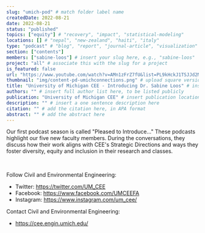 ```yaml
---
slug: "umich-pod" # match folder label name
createdDate: 2022-08-21
date: 2022-08-21
status: "published"
topics: ["equity"] # "recovery", "impact", "statistical-modeling"
locations: [] # "nepal", "new-zealand", "haiti", "italy"
type: "podcast" # "blog", "report", "journal-article", "visualization"
section: ["contents"]
members: ["sabine-loos"] # insert your slug here, e.g., "sabine-loos"
project: "all" # associate this with the slug for a project
is_featured: false
url: "https://www.youtube.com/watch?v=AMn1zFrZ7fU&list=PL9kHckJ1TSJJd2MKd--MuDwA1HS2kRvYy&index=3" # include link to open pdf file
thumbnail: "img/content-pd-umichconnections.png" # upload square version of the content to img folder and add source here, e.g., "img/content-b-ier-nepal.png"
title: "University of Michigan CEE - Introducing Dr. Sabine Loos" # insert title here
authors: "" # insert full author list here, to be listed publicly
publication: "University of Michigan CEE" # insert publication location here (like the journal)
description: "" # insert a one sentence description here
citation: "" # add the citation here, in APA format
abstract: "" # add the abstract here
---
```



Our first podcast season is called "Pleased to Introduce..." These podcasts highlight our five new faculty members. During the conversations, they discuss how their work aligns with CEE's Strategic Directions and ways they foster diversity, equity and inclusion in their research and classes.

<br />

<YouTubeEmbed video-src="https://www.youtube.com/embed/AMn1zFrZ7fU" title="Connections & Directions | Pleased to Introduce... | Dr. Sabine Loos"/>

Follow Civil and Environmental Engineering:

-   Twitter: [https://twitter.com/UM_CEE​ ](https://twitter.com/UM_CEE​)
-   Facebook: [https://www.facebook.com/UMCEEFA​ ](https://www.facebook.com/UMCEEFA)
-   Instagram: [https://www.instagram.com/um_cee/​ ](https://www.instagram.com/um_cee/)

Contact Civil and Environmental Engineering:

-   https://cee.engin.umich.edu/
